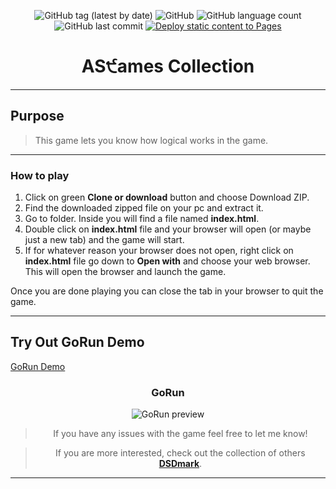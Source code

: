 <div align="center">

![GitHub tag (latest by date)](https://img.shields.io/github/v/tag/DSDmark/GoRun)
![GitHub](https://img.shields.io/github/license/DSDmark/GoRun)
![GitHub language count](https://img.shields.io/github/languages/count/DSDmark/GoRun)
![GitHub last commit](https://img.shields.io/github/last-commit/DSDmark/GoRun)
[![Deploy static content to Pages](https://github.com/DSDmark/GoRun/actions/workflows/static.yml/badge.svg)](https://github.com/DSDmark/GoRun/actions/workflows/static.yml)

# AS੯ames Collection

<div>

---

<div align="center">

<div align="left">

## Purpose

> This game lets you know how logical works in the game.

---

### How to play

1. Click on green **Clone or download** button and choose Download ZIP.
2. Find the downloaded zipped file on your pc and extract it.
3. Go to folder. Inside you will find a file named **index.html**.
4. Double click on **index.html** file and your browser will open (or maybe just a new tab) and the game will start.
5. If for whatever reason your browser does not open, right click on **index.html** file go down to **Open with**
   and choose your web browser. This will open the browser and launch the game.

Once you are done playing you can close the tab in your browser to quit the game.

---

## Try Out GoRun Demo

<a href="https://dsdmark.github.io/GoRun/" alt="GoRun Demo">GoRun Demo</a>

</div>

### GoRun

![GoRun preview](assets/images/preview.gif "AS੯ames Collection")

</div>

> If you have any issues with the game feel free to let me know!

> If you are more interested, check out the collection of others [ **DSDmark**](https://github.com/DSDmark/ "DSDmark").

---
